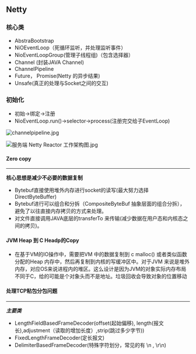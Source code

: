 ## Netty

### 核心类

* AbstraBootstrap
* NiOEventLoop（死循环监听，并处理监听事件）
* NioEventLoopGroup(管理子线程组)（包含选择器）
* Channel (封装JAVA Channel)
* ChannelPipeline
* Future， Promise(Netty 的异步结果)
* Unsafe(真正的处理与Socket之间的交互)

### 初始化

* 初始->绑定->注册
* NioEventLoop.run()->selector->process(注册完交给子EventLoop)

![channelpipeline.jpg](https://cdn.jsdelivr.net/gh/clawhub/image/diffuser/blog/19/11/29/060b6337573afd1d8ba11b8c73b0712b.jpg)

![服务端 Netty Reactor 工作架构图.jpg](https://user-gold-cdn.xitu.io/2019/12/5/16ed52a8f4638f4d?imageView2/0/w/1280/h/960/format/webp/ignore-error/1)

#### Zero copy

******

 **核心思想是减少不必要的数据复制**

* Bytebuf直接使用堆外内存进行socket的读写(最大努力选择DirectByteBuffer)
* Bytebuf进行可以组合和分拆（CompositeByteBuf 抽象层面的组合分拆），避免了以往直接内存拷贝的方式来处理。
* 对文件直接调用JAVA底层的transferTo 来传输(减少数据在用户态和内核态之间的拷贝)。

#### JVM Heap 到 C Headp的Copy

- 在基于VM的IO操作中，需要把VM 中的数据复制到 c malloc() 或者类似函数分配的Heap 内存中，然后再复制到内核的写缓冲区中。对于JVM 来说是堆外内存，对应OS来说进程内的堆区。这么设计是因为JVM的对象实际内存布局不同于C，给的可能是个对象头而不是地址。垃圾回收会导致对象的位置移动

#### 处理TCP粘包分包问题

------

***主要类***

* LengthFieldBasedFrameDecoder(offset(起始偏移), length(报文长),adjustment（读取的增加长度）,strip(跳过多少字节))
* FixedLengthFrameDecoder(定长报文)
* DelimiterBasedFrameDecoder(特殊字符划分，常见的有 \n , \r\n)
